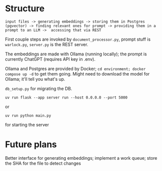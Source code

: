 # Structure

```
input files -> generating embeddings -> storing them in Postgres (pgvector) -> finding relevant ones for prompt -> providing them in a prompt to an LLM ->  accessing that via REST
```

First couple steps are invoked by `document_processor.py`, prompt stuff is `warlock.py`, `server.py` is the REST server.

The embeddings are made with Ollama (running locally); the prompt is currently ChatGPT (requires API key in .env).

Ollama and Postgres are provided by Docker; `cd environment; docker compose up -d` to get them going. Might need to download the model for Ollama; it'll tell you what's up.

`db_setup.py` for migrating the DB.


```
uv run flask --app server run --host 0.0.0.0 --port 5000
```

or

```
uv run python main.py
```



for starting the server


# Future plans

Better interface for generating embeddings; implement a work queue; store the SHA for the file to detect changes
